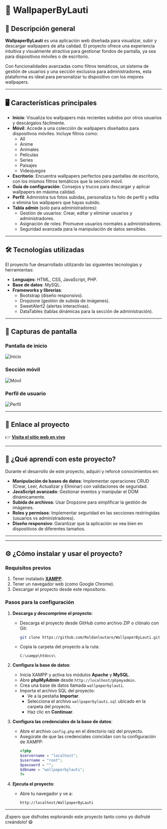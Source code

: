 # 📸 WallpaperByLauti

## 🌟 Descripción general

**WallpaperByLauti** es una aplicación web diseñada para visualizar, subir y descargar wallpapers de alta calidad. El proyecto ofrece una experiencia intuitiva y visualmente atractiva para gestionar fondos de pantalla, ya sea para dispositivos móviles o de escritorio.  

Con funcionalidades avanzadas como filtros temáticos, un sistema de gestión de usuarios y una sección exclusiva para administradores, esta plataforma es ideal para personalizar tu dispositivo con los mejores wallpapers.

---

## 🖥️ Características principales

- **Inicio**: Visualiza los wallpapers más recientes subidos por otros usuarios y descárgalos fácilmente.
- **Móvil**: Accede a una colección de wallpapers diseñados para dispositivos móviles. Incluye filtros como:
  - All
  - Anime
  - Animales
  - Películas
  - Series
  - Paisajes
  - Videojuegos
- **Escritorio**: Encuentra wallpapers perfectos para pantallas de escritorio, con los mismos filtros temáticos que la sección móvil.
- **Guía de configuración**: Consejos y trucos para descargar y aplicar wallpapers en máxima calidad.
- **Perfil**: Administra tus fotos subidas, personaliza tu foto de perfil y edita o elimina los wallpapers que hayas subido.
- **Tabla admin** (solo para administradores):
  - Gestión de usuarios: Crear, editar y eliminar usuarios y administradores.
  - Asignación de roles: Promueve usuarios normales a administradores.
  - Seguridad avanzada para la manipulación de datos sensibles.

---

## 🛠️ Tecnologías utilizadas

El proyecto fue desarrollado utilizando las siguientes tecnologías y herramientas:

- **Lenguajes**: HTML, CSS, JavaScript, PHP.
- **Base de datos**: MySQL.
- **Frameworks y librerías**:
  - Bootstrap (diseño responsivo).
  - Dropzone (gestión de subida de imágenes).
  - SweetAlert2 (alertas interactivas).
  - DataTables (tablas dinámicas para la sección de administración).

---

## 📸 Capturas de pantalla

### Pantalla de inicio
![Inicio](https://via.placeholder.com/800x400)

### Sección móvil
![Móvil](https://via.placeholder.com/800x400)

### Perfil de usuario
![Perfil](https://via.placeholder.com/800x400)

---

## 🔗 Enlace al proyecto

👉 **[Visita el sitio web en vivo](https://github.com/Roldanlautaro/WallpaperByLauti)**

---

## 🧠 ¿Qué aprendí con este proyecto?

Durante el desarrollo de este proyecto, adquirí y reforcé conocimientos en:

- **Manipulación de bases de datos**: Implementar operaciones CRUD (Crear, Leer, Actualizar y Eliminar) con validaciones de seguridad.
- **JavaScript avanzado**: Gestionar eventos y manipular el DOM dinámicamente.
- **Subida de archivos**: Usar Dropzone para simplificar la gestión de imágenes.
- **Roles y permisos**: Implementar seguridad en las secciones restringidas (usuarios vs administradores).
- **Diseño responsivo**: Garantizar que la aplicación se vea bien en dispositivos de diferentes tamaños.

---
---

## ⚙️ ¿Cómo instalar y usar el proyecto?

### Requisitos previos

1. Tener instalado **[XAMPP](https://www.apachefriends.org/es/index.html)**.
2. Tener un navegador web (como Google Chrome).
3. Descargar el proyecto desde este repositorio.

### Pasos para la configuración

1. **Descarga y descomprime el proyecto**:
   - Descarga el proyecto desde GitHub como archivo ZIP o clónalo con Git:
     ```bash
     git clone https://github.com/Roldanlautaro/WallpaperByLauti.git
     ```
   - Copia la carpeta del proyecto a la ruta:  
     ```
     C:\xampp\htdocs\
     ```

2. **Configura la base de datos**:
   - Inicia XAMPP y activa los módulos **Apache** y **MySQL**.
   - Abre **phpMyAdmin** desde `http://localhost/phpmyadmin`.
   - Crea una base de datos llamada `wallpaperbylauti`.
   - Importa el archivo SQL del proyecto:
     - Ve a la pestaña **Importar**.
     - Selecciona el archivo `wallpaperbylauti.sql` ubicado en la carpeta del proyecto.
     - Haz clic en **Continuar**.

3. **Configura las credenciales de la base de datos**:
   - Abre el archivo `config.php` en el directorio raíz del proyecto.
   - Asegúrate de que las credenciales coincidan con tu configuración de XAMPP:
     ```php
     <?php
     $servername = "localhost";
     $username = "root";
     $password = "";
     $dbname = "wallpaperbylauti";
     ?>
     ```

4. **Ejecuta el proyecto**:
   - Abre tu navegador y ve a:  
     ```
     http://localhost/WallpaperByLauti
     ```

---

¡Espero que disfrutes explorando este proyecto tanto como yo disfruté creándolo! 😄
